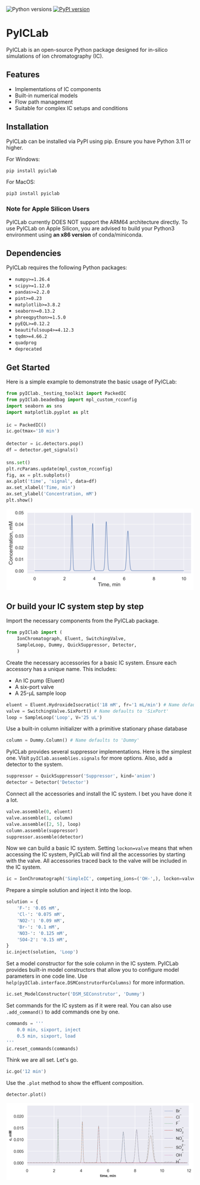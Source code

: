 ![Python versions](https://img.shields.io/badge/python-3.11%20%7C%203.12-blue)
[![PyPI version](https://badge.fury.io/py/pyIClab.svg)](https://badge.fury.io/py/pyIClab)

# PyICLab

PyICLab is an open-source Python package designed for in-silico simulations of ion chromatography (IC). 

## Features

- Implementations of IC components
- Built-in numerical models
- Flow path management
- Suitable for complex IC setups and conditions

## Installation

PyICLab can be installed via PyPI using pip. Ensure you have Python 3.11 or higher.

For Windows:
```sh
pip install pyiclab
```
For MacOS:
```sh
pip3 install pyiclab
```
### Note for Apple Silicon Users

PyICLab currently DOES NOT support the ARM64 architecture directly. To use PyICLab on Apple Silicon, you are advised to build your Python3 environment using **an x86 version** of conda/miniconda. 

## Dependencies

PyICLab requires the following Python packages:

- `numpy>=1.26.4`
- `scipy>=1.12.0`
- `pandas>=2.2.0`
- `pint>=0.23`
- `matplotlib>=3.8.2`
- `seaborn>=0.13.2`
- `phreeqpython>=1.5.0`
- `pyEQL>=0.12.2`
- `beautifulsoup4>=4.12.3`
- `tqdm>=4.66.2`
- `quadprog`
- `deprecated`

## Get Started

Here is a simple example to demonstrate the basic usage of PyICLab:

```python
from pyIClab._testing_toolkit import PackedIC
from pyIClab.beadedbag import mpl_custom_rcconfig
import seaborn as sns
import matplotlib.pyplot as plt

ic = PackedIC()
ic.go(tmax='10 min')

detector = ic.detectors.pop()
df = detector.get_signals()

sns.set()
plt.rcParams.update(mpl_custom_rcconfig)
fig, ax = plt.subplots()
ax.plot('time', 'signal', data=df)
ax.set_xlabel('Time, min')
ax.set_ylabel('Concentration, mM')
plt.show()
```
![chrom_demo](demo_chromatogram.png)

## Or build your IC system step by step
Import the necessary components from the PyICLab package.
```python
from pyIClab import (
    IonChromatograph, Eluent, SwitchingValve,
    SampleLoop, Dummy, QuickSuppressor, Detector,
    )
```
Create the necessary accessories for a basic IC system. Ensure each accessory has a unique name. This includes:
- An IC pump (Eluent)
- A six-port valve
- A 25-µL sample loop
```python
eluent = Eluent.HydroxideIsocratic('18 mM', fr='1 mL/min') # Name defaults to 'KOH'
valve = SwitchingValve.SixPort() # Name defaults to 'SixPort'
loop = SampleLoop('Loop', V='25 uL')
```

Use a built-in column initializer with a primitive stationary phase database
```python
column = Dummy.Column() # Name defaults to 'Dummy'
```

PyICLab provides several suppressor implementations. Here is the simplest one. Visit `pyIClab.assemblies.signals` for more options. Also, add a detector to the system.

```python
suppressor = QuickSuppressor('Suppressor', kind='anion')
detector = Detector('Detector')
```

Connect all the accessories and install the IC system. I bet you have done it a lot.
```python
valve.assemble(0, eluent)
valve.assemble(1, column)
valve.assemble([2, 5], loop)
column.assemble(suppressor)
suppressor.assemble(detector)
```

Now we can build a basic IC system. Setting `lockon=valve` means that when accessing the IC system, PyICLab will find all the accessories by starting with the valve. All accessories traced back to the valve will be included in the IC system.
```python
ic = IonChromatograph('SimpleIC', competing_ions=('OH-',), lockon=valve)
```

Prepare a simple solution and inject it into the loop.

```python
solution = {
    'F-': '0.05 mM',
    'Cl-': '0.075 mM',
    'NO2-': '0.09 mM',
    'Br-': '0.1 mM',
    'NO3-': '0.125 mM',
    'SO4-2': '0.15 mM',
}
ic.inject(solution, 'Loop')
```

Set a model constructor for the sole column in the IC system. PyICLab provides built-in model constructors that allow you to configure model parameters in one code line. Use `help(pyIClab.interface.DSMConstrutorForColumns)` for more information.

```python
ic.set_ModelConstructor('DSM_SEConstrutor', 'Dummy')
```

Set commands for the IC system as if it were real. You can also use `.add_command()` to add commands one by one.

```python
commands = '''
    0.0 min, sixport, inject
    0.5 min, sixport, load
'''
ic.reset_commands(commands)
```

Think we are all set. Let's go.
```python
ic.go('12 min')
```

Use the `.plot` method to show the effluent composition.

```python
detector.plot()
```
![chrom_demo](demo_chromatogram02.png)
